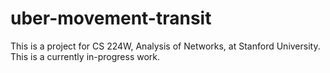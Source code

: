 # uber-movement-transit

This is a project for CS 224W, Analysis of Networks, at Stanford University. 
This is a currently in-progress work.
